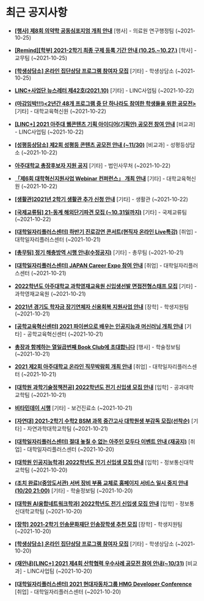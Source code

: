 # 최근 공지사항

* **[[행사] 제8회 의약학 공동심포지엄 개최 안내](http://ajou.ac.kr/kr/ajou/notice.do?mode=view&amp;articleNo=114205&amp;article.offset=0&amp;articleLimit=30)**
 [행사] - 의료원 연구행정팀 (~2021-10-25)

* **[[Remind][학부] 2021-2학기 최종 구제 등록 기간 안내 (10.25.~10.27.)](http://ajou.ac.kr/kr/ajou/notice.do?mode=view&amp;articleNo=114204&amp;article.offset=0&amp;articleLimit=30)**
 [학사] - 교무팀 (~2021-10-25)

* **[[학생상담소] 온라인 집단상담 프로그램 참여자 모집](http://ajou.ac.kr/kr/ajou/notice.do?mode=view&amp;articleNo=114203&amp;article.offset=0&amp;articleLimit=30)**
 [기타] - 학생상담소 (~2021-10-25)

* **[LINC+사업단 뉴스레터 제42호(2021.10)](http://ajou.ac.kr/kr/ajou/notice.do?mode=view&amp;articleNo=114197&amp;article.offset=0&amp;articleLimit=30)**
 [기타] - LINC사업팀 (~2021-10-22)

* **[(마감임박!!!)&lt;2년간 48개 프로그램 중 단 하나라도 참여한 학생들을 위한 공모전&gt;](http://ajou.ac.kr/kr/ajou/notice.do?mode=view&amp;articleNo=114196&amp;article.offset=0&amp;articleLimit=30)**
 [기타] - 대학교육혁신원 (~2021-10-22)

* **[[LINC+] 2021 아주대 웹콘텐츠 기획 아이디어(기획안) 공모전 참여 안내](http://ajou.ac.kr/kr/ajou/notice.do?mode=view&amp;articleNo=114193&amp;article.offset=0&amp;articleLimit=30)**
 [비교과] - LINC사업팀 (~2021-10-22)

* **[[성평등상담소] 제2회 성평등 콘텐츠 공모전 안내 (~11/30)](http://ajou.ac.kr/kr/ajou/notice.do?mode=view&amp;articleNo=114191&amp;article.offset=0&amp;articleLimit=30)**
 [비교과] - 성평등상담소 (~2021-10-22)

* **[아주대학교 총장후보자 지원 공지](http://ajou.ac.kr/kr/ajou/notice.do?mode=view&amp;articleNo=114190&amp;article.offset=0&amp;articleLimit=30)**
 [기타] - 법인사무처 (~2021-10-22)

* **[「제6회 대학혁신지원사업 Webinar 컨퍼런스」 개최 안내](http://ajou.ac.kr/kr/ajou/notice.do?mode=view&amp;articleNo=114189&amp;article.offset=0&amp;articleLimit=30)**
 [기타] - 대학교육혁신원 (~2021-10-22)

* **[[생활관]2021년 2학기 생활관 추가 신청 안내](http://ajou.ac.kr/kr/ajou/notice.do?mode=view&amp;articleNo=114188&amp;article.offset=0&amp;articleLimit=30)**
 [기타] - 생활관 (~2021-10-22)

* **[[국제교류팀] 21-동계 해외단기파견 모집 (~10.31일까지)](http://ajou.ac.kr/kr/ajou/notice.do?mode=view&amp;articleNo=114175&amp;article.offset=0&amp;articleLimit=30)**
 [기타] - 국제교류팀 (~2021-10-22)

* **[[대학일자리플러스센터] 하반기 진로강연 콘서트(현직자 온라인 Live특강)](http://ajou.ac.kr/kr/ajou/notice.do?mode=view&amp;articleNo=114163&amp;article.offset=0&amp;articleLimit=30)**
 [취업] - 대학일자리플러스센터 (~2021-10-21)

* **[[총무팀] 정기 해충방역 시행 안내(수정공지)](http://ajou.ac.kr/kr/ajou/notice.do?mode=view&amp;articleNo=114162&amp;article.offset=0&amp;articleLimit=30)**
 [기타] - 총무팀 (~2021-10-21)

* **[[대학일자리플러스센터] JAPAN Career Expo 참여 안내](http://ajou.ac.kr/kr/ajou/notice.do?mode=view&amp;articleNo=114159&amp;article.offset=0&amp;articleLimit=30)**
 [취업] - 대학일자리플러스센터 (~2021-10-21)

* **[2022학년도 아주대학교 과학영재교육원 신입생선발 면접전형스태프 모집](http://ajou.ac.kr/kr/ajou/notice.do?mode=view&amp;articleNo=114157&amp;article.offset=0&amp;articleLimit=30)**
 [기타] - 과학영재교육원 (~2021-10-21)

* **[2021년 경기도 학자금 장기연체자 신용회복 지원사업 안내](http://ajou.ac.kr/kr/ajou/notice.do?mode=view&amp;articleNo=114156&amp;article.offset=0&amp;articleLimit=30)**
 [장학] - 학생지원팀 (~2021-10-21)

* **[[공학교육혁신센터] 2021 파이썬으로 배우는 인공지능과 머신러닝 개최 안내](http://ajou.ac.kr/kr/ajou/notice.do?mode=view&amp;articleNo=114149&amp;article.offset=0&amp;articleLimit=30)**
 [기타] - 공학교육혁신센터 (~2021-10-21)

* **[총장과 함께하는 열일곱번째 Book Club에 초대합니다](http://ajou.ac.kr/kr/ajou/notice.do?mode=view&amp;articleNo=114142&amp;article.offset=0&amp;articleLimit=30)**
 [행사] - 학술정보팀 (~2021-10-21)

* **[2021 제2회 아주대학교 온라인 직무박람회 개최 안내](http://ajou.ac.kr/kr/ajou/notice.do?mode=view&amp;articleNo=114141&amp;article.offset=0&amp;articleLimit=30)**
 [취업] - 대학일자리플러스센터 (~2021-10-21)

* **[[대학원 과학기술정책전공] 2022학년도 전기 신입생 모집 안내](http://ajou.ac.kr/kr/ajou/notice.do?mode=view&amp;articleNo=114138&amp;article.offset=0&amp;articleLimit=30)**
 [입학] - 공과대학교학팀 (~2021-10-21)

* **[비타민데이 시행](http://ajou.ac.kr/kr/ajou/notice.do?mode=view&amp;articleNo=114137&amp;article.offset=0&amp;articleLimit=30)**
 [기타] - 보건진료소 (~2021-10-21)

* **[[자연대] 2021-2학기 수학2 BSM 과목 중간고사 대학원생 부감독 모집(선착순)](http://ajou.ac.kr/kr/ajou/notice.do?mode=view&amp;articleNo=114133&amp;article.offset=0&amp;articleLimit=30)**
 [기타] - 자연과학대학교학팀 (~2021-10-21)

* **[[대학일자리플러스센터] 절대 놓칠 수 없는 아주인 모두다 이벤트 안내 (재공지)](http://ajou.ac.kr/kr/ajou/notice.do?mode=view&amp;articleNo=114128&amp;article.offset=0&amp;articleLimit=30)**
 [취업] - 대학일자리플러스센터 (~2021-10-20)

* **[[대학원 인공지능학과] 2022학년도 전기 신입생 모집 안내](http://ajou.ac.kr/kr/ajou/notice.do?mode=view&amp;articleNo=114126&amp;article.offset=0&amp;articleLimit=30)**
 [입학] - 정보통신대학 교학팀 (~2021-10-20)

* **[(조치 완료)(중앙도서관) 서버 장비 부품 교체로 홈페이지 서비스 일시 중지 안내 (10/20 21:00)](http://ajou.ac.kr/kr/ajou/notice.do?mode=view&amp;articleNo=114125&amp;article.offset=0&amp;articleLimit=30)**
 [기타] - 학술정보팀 (~2021-10-20)

* **[[대학원 AI융합네트워크학과] 2022학년도 전기 신입생 모집 안내](http://ajou.ac.kr/kr/ajou/notice.do?mode=view&amp;articleNo=114124&amp;article.offset=0&amp;articleLimit=30)**
 [입학] - 정보통신대학교학팀 (~2021-10-20)

* **[[장학] 2021-2학기 인송문화재단 인송장학생 추천 모집](http://ajou.ac.kr/kr/ajou/notice.do?mode=view&amp;articleNo=114123&amp;article.offset=0&amp;articleLimit=30)**
 [장학] - 학생지원팀 (~2021-10-20)

* **[[학생상담소] 온라인 집단상담 프로그램 참여자 모집](http://ajou.ac.kr/kr/ajou/notice.do?mode=view&amp;articleNo=114103&amp;article.offset=0&amp;articleLimit=30)**
 [기타] - 학생상담소 (~2021-10-20)

* **[(재안내)[LINC+] 2021 제4회 산학협력 우수사례 공모전 참여 안내(~10/31)](http://ajou.ac.kr/kr/ajou/notice.do?mode=view&amp;articleNo=114100&amp;article.offset=0&amp;articleLimit=30)**
 [비교과] - LINC사업팀 (~2021-10-20)

* **[[대학일자리플러스센터] 2021 현대자동차그룹 HMG Developer Conference](http://ajou.ac.kr/kr/ajou/notice.do?mode=view&amp;articleNo=114088&amp;article.offset=0&amp;articleLimit=30)**
 [취업] - 대학일자리플러스센터 (~2021-10-20)
